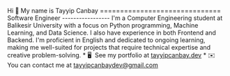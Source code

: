 Hi 👋 My name is Tayyip Canbay ==============================  Software Engineer -----------------  I'm a Computer Engineering student at Balikesir University with a focus on Python programming, Machine Learning, and Data Science. I also have experience in both Frontend and Backend. I'm proficient in English and dedicated to ongoing learning, making me well-suited for projects that require technical expertise and creative problem-solving.  * 🖥️  See my portfolio at [tayyipcanbay.dev](http://www.tayyipcanbay.dev) * ✉️  You can contact me at [tayyipcanbaydev@gmail.com](mailto:tayyipcanbaydev@gmail.com)

